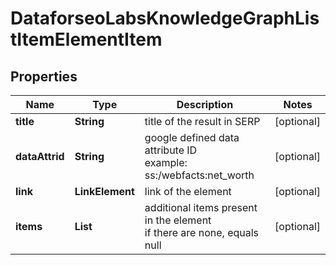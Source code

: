 # DataforseoLabsKnowledgeGraphListItemElementItem


## Properties

| Name | Type | Description | Notes |
|------------ | ------------- | ------------- | -------------|
**title** | **String** | title of the result in SERP |[optional]|
**dataAttrid** | **String** | google defined data attribute ID<br>example:<br>ss:/webfacts:net_worth |[optional]|
**link** | **LinkElement** | link of the element |[optional]|
**items** | **List<KnowledgeGraphListElement>** | additional items present in the element<br>if there are none, equals null |[optional]|